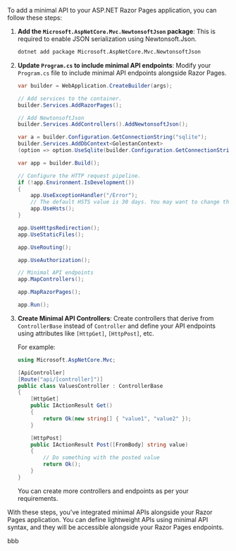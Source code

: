 To add a minimal API to your ASP.NET Razor Pages application, you can follow these steps:

1. **Add the `Microsoft.AspNetCore.Mvc.NewtonsoftJson` package**: This is required to enable JSON serialization using Newtonsoft.Json.

    ```bash
    dotnet add package Microsoft.AspNetCore.Mvc.NewtonsoftJson
    ```

2. **Update `Program.cs` to include minimal API endpoints**: Modify your `Program.cs` file to include minimal API endpoints alongside Razor Pages.

    ```csharp
    var builder = WebApplication.CreateBuilder(args);

    // Add services to the container.
    builder.Services.AddRazorPages();

    // Add NewtonsoftJson
    builder.Services.AddControllers().AddNewtonsoftJson();

    var a = builder.Configuration.GetConnectionString("sqlite");
    builder.Services.AddDbContext<GolestanContext>
    (option => option.UseSqlite(builder.Configuration.GetConnectionString("sqlite")));

    var app = builder.Build();

    // Configure the HTTP request pipeline.
    if (!app.Environment.IsDevelopment())
    {
        app.UseExceptionHandler("/Error");
        // The default HSTS value is 30 days. You may want to change this for production scenarios, see https://aka.ms/aspnetcore-hsts.
        app.UseHsts();
    }

    app.UseHttpsRedirection();
    app.UseStaticFiles();

    app.UseRouting();

    app.UseAuthorization();

    // Minimal API endpoints
    app.MapControllers();

    app.MapRazorPages();

    app.Run();
    ```

3. **Create Minimal API Controllers**: Create controllers that derive from `ControllerBase` instead of `Controller` and define your API endpoints using attributes like `[HttpGet]`, `[HttpPost]`, etc.

    For example:

    ```csharp
    using Microsoft.AspNetCore.Mvc;

    [ApiController]
    [Route("api/[controller]")]
    public class ValuesController : ControllerBase
    {
        [HttpGet]
        public IActionResult Get()
        {
            return Ok(new string[] { "value1", "value2" });
        }

        [HttpPost]
        public IActionResult Post([FromBody] string value)
        {
            // Do something with the posted value
            return Ok();
        }
    }
    ```

    You can create more controllers and endpoints as per your requirements.

With these steps, you've integrated minimal APIs alongside your Razor Pages application. You can define lightweight APIs using minimal API syntax, and they will be accessible alongside your Razor Pages endpoints.

bbb